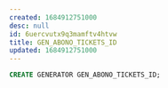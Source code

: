 ```yaml
---
created: 1684912751000
desc: null
id: 6uercvutx9q3mamftv4htvw
title: GEN_ABONO_TICKETS_ID
updated: 1684912751000
---
```


```sql
CREATE GENERATOR GEN_ABONO_TICKETS_ID;
```